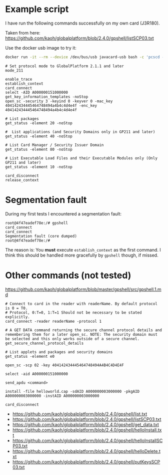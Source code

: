 # Example script

I have run the following commands successfully on my own card (J3R180).

Taken from here:
<https://github.com/kaoh/globalplatform/blob/2.4.0/gpshell/listSCP03.txt>

Use the docker usb image to try it:

```bash
docker run -it --rm --device /dev/bus/usb javacard-usb bash -c 'pcscd --disable-polkit && gpshell'
```

```
# Set protocol mode to GlobalPlatform 2.1.1 and later
mode_211

enable_trace
establish_context
card_connect
select -AID A000000151000000
get_key_information_templates -noStop
open_sc -security 3 -keyind 0 -keyver 0 -mac_key 404142434445464748494a4b4c4d4e4f -enc_key 404142434445464748494a4b4c4d4e4f

# List packages
get_status -element 20 -noStop

#  List applications (and Security Domains only in GP211 and later)
get_status -element 40 -noStop

# List Card Manager / Security Issuer Domain
get_status -element 80 -noStop

# List Executable Load Files and their Executable Modules only (Only GP211 and later)
get_status -element 10 -noStop

card_disconnect
release_context
```

# Segmentation fault

During my first tests I encountered a segmentation fault:

```shell-session
root@4f47eadef78e:/# gpshell
card_connect
card_connect
Segmentation fault (core dumped)
root@4f47eadef78e:/#
```

The reason is: You **must** execute `establish_context` as the first command.
I think this should be handled more gracefully by `gpshell` though, if missed.

# Other commands (not tested)

<https://github.com/kaoh/globalplatform/blob/master/gpshell/src/gpshell.1.md>

```
# Connect to card in the reader with readerName. By default protocol is 0 = T0.
# Protocol, 0:T=0, 1:T=1 Should not be necessary to be stated explicitly.
card_connect -reader readerName -protocol 1

# A GET DATA command returning the secure channel protocol details and remembering them for a later open_sc. NOTE: The security domain must be selected and this only works outside of a secure channel.
get_secure_channel_protocol_details

# List applets and packages and security domains
get_status -element e0

open_sc -scp 02 -key 404142434445464748494A4B4C4D4E4F

select -aid A000000151000000

send_apdu <command>

install -file helloworld.cap -sdAID A000000003000000 -pkgAID A000000003000000 -instAID A000000003000000

card_disconnect
```

- <https://github.com/kaoh/globalplatform/blob/2.4.0/gpshell/list.txt>
- <https://github.com/kaoh/globalplatform/blob/2.4.0/gpshell/listSCP03.txt>
- <https://github.com/kaoh/globalplatform/blob/2.4.0/gpshell/get_data.txt>
- <https://github.com/kaoh/globalplatform/blob/2.4.0/gpshell/helloInstall.txt>
- <https://github.com/kaoh/globalplatform/blob/2.4.0/gpshell/helloInstallSCP03.txt>
- <https://github.com/kaoh/globalplatform/blob/2.4.0/gpshell/helloDelete.txt>
- <https://github.com/kaoh/globalplatform/blob/2.4.0/gpshell/putKeysSCP03.txt>
